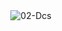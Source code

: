 <div align="center">
  <img src="https://svg-banners.vercel.app/api?type=rainbow&text1=wet%20owl&width=800&height=400" alt ="02-Dcs"/>
</div>
